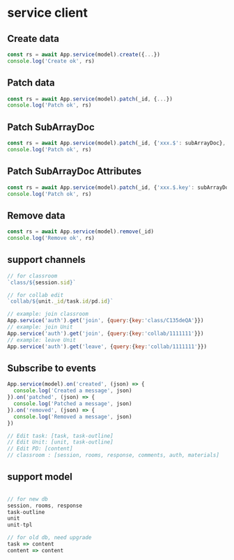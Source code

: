 # service client

## Create data
```js
const rs = await App.service(model).create({...})
console.log('Create ok', rs)
```

## Patch data
```js
const rs = await App.service(model).patch(_id, {...})
console.log('Patch ok', rs)
```
## Patch SubArrayDoc
```js
const rs = await App.service(model).patch(_id, {'xxx.$': subArrayDoc}, {query: {'xxx._id':subArrayDoc._id}})
console.log('Patch ok', rs)
```
## Patch SubArrayDoc Attributes
```js
const rs = await App.service(model).patch(_id, {'xxx.$.key': subArrayDoc[key]}, {query: {'xxx._id':subArrayDoc._id}})
console.log('Patch ok', rs)
```

## Remove data
```js
const rs = await App.service(model).remove(_id)
console.log('Remove ok', rs)
```

## support channels 
```js
// for classroom
`class/${session.sid}`

// for collab edit
`collab/${unit._id/task.id/pd.id}`

// example: join classroom
App.service('auth').get('join', {query:{key:'class/C135deQA'}})
// example: join Unit
App.service('auth').get('join', {query:{key:'collab/1111111'}})
// example: leave Unit
App.service('auth').get('leave', {query:{key:'collab/1111111'}})

```
## Subscribe to events
```js
App.service(model).on('created', (json) => {
  console.log('Created a message', json)
}).on('patched', (json) => {
  console.log('Patched a message', json)
}).on('removed', (json) => {
  console.log('Removed a message', json)
})

// Edit task: [task, task-outline]
// Edit Unit: [unit, task-outline]
// Edit PD: [content]
// classroom : [session, rooms, response, comments, auth, materials]

```



## support model 
```js

// for new db
session, rooms, response
task-outline
unit
unit-tpl

// for old db, need upgrade
task => content
content => content

```
